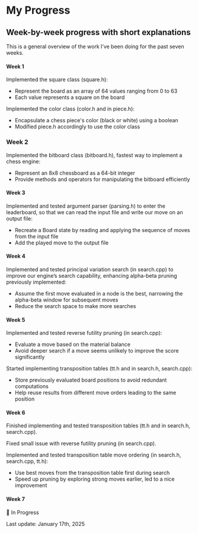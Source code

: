 # My Progress

## Week-by-week progress with short explanations

This is a general overview of the work I’ve been doing for the past seven weeks.

#### Week 1

Implemented the square class (square.h): 
- Represent the board as an array of 64 values ranging from 0 to 63
- Each value represents a square on the board

Implemented the color class (color.h and in piece.h):
- Encapsulate a chess piece's color (black or white) using a boolean
- Modified piece.h accordingly to use the color class


### Week 2

Implemented the bitboard class (bitboard.h), fastest way to implement a chess engine:
- Represent an 8x8 chessboard as a 64-bit integer
- Provide methods and operators for manipulating the bitboard efficiently

#### Week 3

Implemented and tested argument parser (parsing.h) to enter the leaderboard, so that we can read the input file and write our move on an output file:
- Recreate a Board state by reading and applying the sequence of moves from the input file
- Add the played move to the output file

#### Week 4

Implemented and tested principal variation search (in search.cpp) to improve our engine’s search capability, enhancing alpha-beta pruning previously implemented:
- Assume the first move evaluated in a node is the best, narrowing the alpha-beta window for subsequent moves
- Reduce the search space to make more searches

#### Week 5

Implemented and tested reverse futility pruning (in search.cpp):
- Evaluate a move based on the material balance
- Avoid deeper search if a move seems unlikely to improve the score significantly

Started implementing transposition tables (tt.h and in search.h, search.cpp):
- Store previously evaluated board positions to avoid redundant computations
- Help reuse results from different move orders leading to the same position

#### Week 6

Finished implementing and tested transposition tables (tt.h and in search.h, search.cpp).

Fixed small issue with reverse futility pruning (in search.cpp).

Implemented and tested transposition table move ordering (in search.h, search.cpp, tt.h):
- Use best moves from the transposition table first during search
- Speed up pruning by exploring strong moves earlier, led to a nice improvement

#### Week 7

🔄 In Progress

Last update: January 17th, 2025





